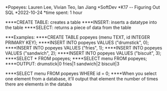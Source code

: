 *Popeyes: Lauren Lee, Vivian Teo, Ian Jiang
*SoftDev
*K17 -- Figuring Out SQL 
*2022-10-24
*time spent: 1 hour

****CREATE TABLE: creates a table
****INSERT: inserts a datatype into the table
****SELECT: returns a piece of data from the table

***Examples:
****CREATE TABLE popeyes (menu TEXT, id INTEGER PRIMARY KEY);
****INSERT INTO popeyes VALUES ("drumstick", 0);
****INSERT INTO popeyes VALUES ("fries", 1);
****INSERT INTO popeyes VALUES ("sandwich", 2);
****INSERT INTO popeyes VALUES ("biscuit", 3);
****SELECT * FROM popeyes;
****SELECT menu FROM popeyes;
****OUTPUT:
drumstick|0
fries|1
sandwich|2
biscuit|3

****SELECT menu FROM popeyes WHERE id = 0;
****When you select one element from a database, it'll output that element the number of times there are elements in the databa





